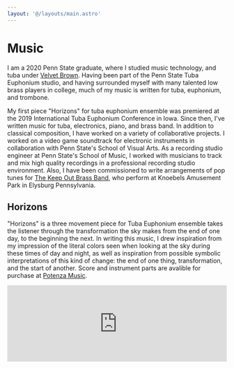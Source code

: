 ```yaml
---
layout: '@/layouts/main.astro'
---
```


# Music

I am a 2020 Penn State graduate, where I studied music technology, and tuba under [Velvet Brown](https://velvetuba.com). Having been part of the Penn State Tuba Euphonium studio, and having surrounded myself with many talented low brass players in college, much of my music is written for tuba, euphonium, and trombone.

My first piece "Horizons" for tuba euphonium ensemble was premiered at the 2019 International Tuba Euphonium Conference in Iowa. Since then, I've written music for tuba, electronics, piano, and brass band. In addition to classical composition, I have worked on a variety of collaborative projects. I worked on a video game soundtrack for electronic instruments in collaboration with Penn State's School of Visual Arts. As a recording studio engineer at Penn State's School of Music, I worked with musicians to track and mix high quality recordings in a professional recording studio environment. Also, I have been commissioned to write arrangements of pop tunes for [The Keep Out Brass Band](https://www.instagram.com/keepoutbrassband), who perform at Knoebels Amusement Park in Elysburg Pennsylvania.

## Horizons

"Horizons" is a three movement piece for Tuba Euphonium ensemble takes the listener through the transformation the sky makes from the end of one day, to the beginning the next. In writing this music, I drew inspiration from my impression of the literal colors seen when looking at the sky during these times of day and night, as well as inspiration from possible symbolic interpretations of this kind of change: the end of one thing, transformation, and the start of another. Score and instrument parts are avalible for purchase at [Potenza Music](https://potenzamusic.com/product/horizons-for-tuba-euphonium-ensemble).

<iframe
  title="Horizons Movement 1"
  class="mb-4"
  width="100%"
  height="175"
  scrolling="no"
  frameBorder="no"
  allow="autoplay"
  src="https://w.soundcloud.com/player/?url=https%3A//api.soundcloud.com/tracks/618819741%3Fsecret_token%3Ds-v1n8JWLrsFC&color=%23ff5500&auto_play=false&hide_related=false&show_comments=false&show_user=true&show_reposts=false&show_teaser=true&visual=false"
/>
<iframe
  title="Horizons Movement 2"
  class="mb-4"
  width="100%"
  height="175"
  scrolling="no"
  frameBorder="no"
  allow="autoplay"
  src="https://w.soundcloud.com/player/?url=https%3A//api.soundcloud.com/tracks/618821568%3Fsecret_token%3Ds-U1MK8iKwqFc&color=%23ff5500&auto_play=false&hide_related=false&show_comments=false&show_user=true&show_reposts=false&show_teaser=true&visual=false"
/>
<iframe
  title="Horizons Movement 3"
  class="mb-4"
  width="100%"
  height="175"
  scrolling="no"
  frameBorder="no"
  allow="autoplay"
  src="https://w.soundcloud.com/player/?url=https%3A//api.soundcloud.com/tracks/618819816%3Fsecret_token%3Ds-XFouynViR5P&color=%23ff5500&auto_play=false&hide_related=false&show_comments=false&show_user=true&show_reposts=false&show_teaser=true&visual=false"
/>

## Through the Dark

Through the Dark is a piece for Tuba, Electronics, Piano, and Percussion. It was commissioned by the tuba player, and good friend, heard in the recording below.

<iframe
  title="Through the Dark"
  class="mb-4"
  width="100%"
  height="175"
  scrolling="no"
  frameBorder="no"
  allow="autoplay"
  src="https://w.soundcloud.com/player/?url=https%3A//api.soundcloud.com/tracks/901808749%3Fsecret_token%3Ds-ae155TFxZ9O&color=%23ff5500&auto_play=false&hide_related=false&show_comments=false&show_user=true&show_reposts=false&show_teaser=true&visual=false"
/>

## Song of Antecedence

This piece is a minimalist piece for piano and tuba. It was written to challenge the idea that solo tuba music mus be technically challenging to be considered a valid piece of repertoire. The recording below features my college tuba professor, Velvet Brown. Spitfire strings have also been added to this recording, but are not required for performance.

<iframe
  title="Song of"
  class="mb-4"
  width="100%"
  height="175"
  scrolling="no"
  frameBorder="no"
  allow="autoplay"
  src="https://w.soundcloud.com/player/?url=https%3A//api.soundcloud.com/tracks/902333935%3Fsecret_token%3Ds-kbF0FzYCZai&color=%23ff5500&auto_play=false&hide_related=false&show_comments=false&show_user=true&show_reposts=false&show_teaser=true&visual=false"
/>

## Since you scrolled this far...

Take a chance to check out this episode in College Marching's "Take the Field" documentary series made while I was in Penn State's marching band in 2018. I look back fondly on playing in the band, and I think this documentary does a fantastic job illustrating why.

<iframe
  class="w-full mx-auto mt-4"
  width="840"
  height="472.5"
  src="https://www.youtube.com/embed/RT2NiqEBpkM"
  title="YouTube video player"
  frameborder="0"
  allow="accelerometer; autoplay; clipboard-write; encrypted-media; gyroscope; picture-in-picture"
  allowfullscreen
/>
